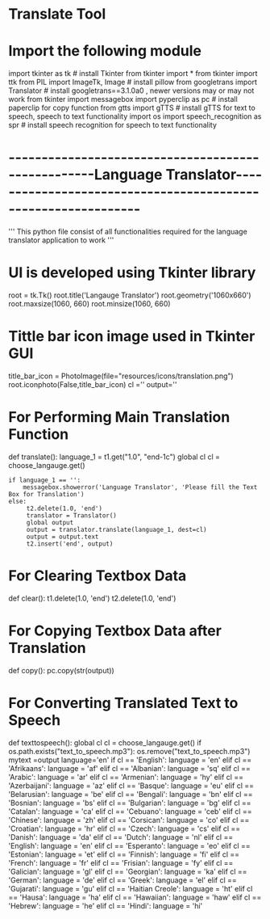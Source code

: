 <!DOCTYPE html>
<html lang="en">
<body>
    <div class="container">
        <h1>Translate Tool</h1>


   # Import the following module
import tkinter as tk  # install Tkinter
from tkinter import *
from tkinter import ttk
from PIL import ImageTk, Image  # install pillow
from googletrans import Translator  # install googletrans==3.1.0a0 , newer versions may or may not work
from tkinter import messagebox
import pyperclip as pc # install paperclip for copy function
from gtts import gTTS  # install gTTS for text to speech, speech to text functionality
import os
import speech_recognition as spr # install speech recognition for speech to text functionality

# ---------------------------------------------------Language Translator--------------------------------------------------------------
''' This python file consist of all functionalities required for the language translator application to work  '''

# UI is developed using Tkinter library
root = tk.Tk()
root.title('Langauge Translator')
root.geometry('1060x660')
root.maxsize(1060, 660)
root.minsize(1060, 660)
# Tittle bar icon image used in Tkinter GUI
title_bar_icon = PhotoImage(file="resources/icons/translation.png")
root.iconphoto(False,title_bar_icon)
cl =''
output=''

# For Performing Main Translation Function
def translate():
    language_1 = t1.get("1.0", "end-1c")
    global cl
    cl = choose_langauge.get()

    if language_1 == '':
        messagebox.showerror('Language Translator', 'Please fill the Text Box for Translation')
    else:
         t2.delete(1.0, 'end')
         translator = Translator()
         global output
         output = translator.translate(language_1, dest=cl)
         output = output.text
         t2.insert('end', output)

# For Clearing Textbox Data
def clear():
    t1.delete(1.0, 'end')
    t2.delete(1.0, 'end')

# For Copying Textbox Data after Translation
def copy():
    pc.copy(str(output))

# For Converting Translated Text to Speech
def texttospeech():
 global cl
 cl = choose_langauge.get()
 if os.path.exists("text_to_speech.mp3"):
  os.remove("text_to_speech.mp3")
 mytext =output
 language='en'
 if cl == 'English':
     language = 'en'
 elif cl == 'Afrikaans':
     language = 'af'
 elif cl == 'Albanian':
     language = 'sq'
 elif cl == 'Arabic':
     language = 'ar'
 elif cl == 'Armenian':
     language = 'hy'
 elif cl == 'Azerbaijani':
     language = 'az'
 elif cl == 'Basque':
     language = 'eu'
 elif cl == 'Belarusian':
     language = 'be'
 elif cl == 'Bengali':
     language = 'bn'
 elif cl == 'Bosnian':
     language = 'bs'
 elif cl == 'Bulgarian':
     language = 'bg'
 elif cl == 'Catalan':
     language = 'ca'
 elif cl == 'Cebuano':
     language = 'ceb'
 elif cl == 'Chinese':
     language = 'zh'
 elif cl == 'Corsican':
     language = 'co'
 elif cl == 'Croatian':
     language = 'hr'
 elif cl == 'Czech':
     language = 'cs'
 elif cl == 'Danish':
     language = 'da'
 elif cl == 'Dutch':
     language = 'nl'
 elif cl == 'English':
     language = 'en'
 elif cl == 'Esperanto':
     language = 'eo'
 elif cl == 'Estonian':
     language = 'et'
 elif cl == 'Finnish':
     language = 'fi'
 elif cl == 'French':
     language = 'fr'
 elif cl == 'Frisian':
     language = 'fy'
 elif cl == 'Galician':
     language = 'gl'
 elif cl == 'Georgian':
     language = 'ka'
 elif cl == 'German':
     language = 'de'
 elif cl == 'Greek':
     language = 'el'
 elif cl == 'Gujarati':
     language = 'gu'
 elif cl == 'Haitian Creole':
     language = 'ht'
 elif cl == 'Hausa':
     language = 'ha'
 elif cl == 'Hawaiian':
     language = 'haw'
 elif cl == 'Hebrew':
     language = 'he'
 elif cl == 'Hindi':
     language = 'hi'
